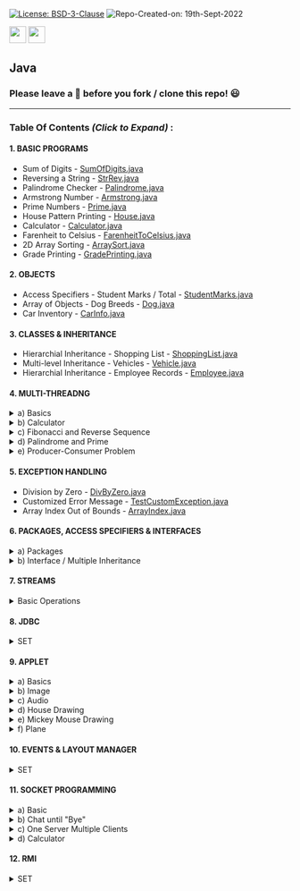 [![License: BSD-3-Clause](https://img.shields.io/badge/License-BSD_3--Clause-blue.svg?style=for-the-badge)](https://opensource.org/licenses/BSD-3-Clause)   ![Repo-Created-on: 19th-Sept-2022](https://img.shields.io/badge/Repo_Created_on-19th_Sept_2022-blue.svg?style=for-the-badge)     

<img src="https://img.shields.io/badge/-Java-blue?style=for-the-badge&logo=java&logoColor=white" height="30">   <img src="https://img.shields.io/github/repo-size/DeepthiTabithaBennet/Java?color=blue&style=for-the-badge" height="30">

## Java

### Please leave a 🌟 before you fork / clone this repo! 😃

----

### Table Of Contents _(Click to Expand)_ :

[//]: # (---------------------------------------------------------------------------------------------)

#### 1. BASIC PROGRAMS

  * Sum of Digits - [SumOfDigits.java](https://github.com/DeepthiTabithaBennet/Java/blob/main/SumOfDigits.java)
  * Reversing a String - [StrRev.java](https://github.com/DeepthiTabithaBennet/Java/blob/main/StrRev.java)
  * Palindrome Checker - [Palindrome.java](https://github.com/DeepthiTabithaBennet/Java/blob/main/Palindrome.java)
  * Armstrong Number - [Armstrong.java](https://github.com/DeepthiTabithaBennet/Java/blob/main/Armstrong.java) 
  * Prime Numbers - [Prime.java](https://github.com/DeepthiTabithaBennet/Java/blob/main/Prime.java) 
  * House Pattern Printing - [House.java](https://github.com/DeepthiTabithaBennet/Java/blob/main/House.java)
  * Calculator - [Calculator.java](https://github.com/DeepthiTabithaBennet/Java/blob/main/Calculator.java)
  * Farenheit to Celsius - [FarenheitToCelsius.java](https://github.com/DeepthiTabithaBennet/Java/blob/main/FarenheitToCelsius.java)
  * 2D Array Sorting - [ArraySort.java](https://github.com/DeepthiTabithaBennet/Java/blob/main/ArraySort.java)
  * Grade Printing - [GradePrinting.java](https://github.com/DeepthiTabithaBennet/Java/blob/main/GradePrinting.java)

[//]: # (---------------------------------------------------------------------------------------------)

#### 2. OBJECTS

  * Access Specifiers - Student Marks / Total  - [StudentMarks.java](https://github.com/DeepthiTabithaBennet/Java/blob/main/StudentMarks.java)
  * Array of Objects - Dog Breeds - [Dog.java](https://github.com/DeepthiTabithaBennet/Java/blob/main/Dog.java)
  * Car Inventory - [CarInfo.java](https://github.com/DeepthiTabithaBennet/Java/blob/main/CarInfo.java)
 
[//]: # (---------------------------------------------------------------------------------------------)

#### 3. CLASSES & INHERITANCE

  * Hierarchial Inheritance - Shopping List - [ShoppingList.java](https://github.com/DeepthiTabithaBennet/Java/blob/main/ShoppingList.java)
  * Multi-level Inheritance - Vehicles - [Vehicle.java](https://github.com/DeepthiTabithaBennet/Java/blob/main/Vehicle.java)
  * Hierarchial Inheritance - Employee Records - [Employee.java](https://github.com/DeepthiTabithaBennet/Java/blob/main/Employee.java)

[//]: # (---------------------------------------------------------------------------------------------)

#### 4. MULTI-THREADNG

<details>
<summary> a) Basics </summary>
<p> 

  * Thread Class - [MultiThreadingThreadClass.java](https://github.com/DeepthiTabithaBennet/Java/blob/main/MultiThreadingThreadClass.java)
 
  * Runnable Interface - [MultiThreadingRunnableInterface.java](https://github.com/DeepthiTabithaBennet/Java/blob/main/MultiThreadingRunnableInterface.java)

 </p>
</details>

<details>
<summary> b) Calculator </summary>
<p> 

  * Using Thread Class - [CalculatorThreadClass.java](https://github.com/DeepthiTabithaBennet/Java/blob/main/CalculatorThreadClass.java)
 
  * Using Runnable Interface - [CalculatorRunnableInterface.java](https://github.com/DeepthiTabithaBennet/Java/blob/main/CalculatorRunnableInterface.java)

 </p>
</details>

<details>
<summary> c) Fibonacci and Reverse Sequence </summary>
<p> 

  * Java Files - [Fibonacci.java](https://github.com/DeepthiTabithaBennet/Java/blob/main/MultiThreading_Fibonacci/src/multithreading_fibonacci/Fibonacci.java),
 [Reverse.java](https://github.com/DeepthiTabithaBennet/Java/blob/main/MultiThreading_Fibonacci/src/multithreading_fibonacci/Reverse.java),
 [Main](https://github.com/DeepthiTabithaBennet/Java/blob/main/MultiThreading_Fibonacci/src/multithreading_fibonacci/MultiThreading_Fibonacci.java)
 
  * [Project Folder] (https://github.com/DeepthiTabithaBennet/Java/tree/main/MultiThreading_Fibonacci)

 </p>
</details>

<details>
<summary> d) Palindrome and Prime </summary>
<p> 

  * Java File - [MultiThreading.java](https://github.com/DeepthiTabithaBennet/Java/blob/main/MultiThreading/LabStuff/src/multithreading/MultiThreading.java)
 
  * [Project Folder](https://github.com/DeepthiTabithaBennet/Java/tree/main/MultiThreading)

 </p>
</details>

<details>
<summary> e) Producer-Consumer Problem </summary>
<p> 

  * [Set](https://github.com/DeepthiTabithaBennet/TheDataStructuresSurvivalKit/blob/main/Set/Set.cpp)
 
  * [Disjoint Sets](https://github.com/DeepthiTabithaBennet/TheDataStructuresSurvivalKit/blob/main/Set/Disjoint_Set.cpp)

 </p>
</details>

[//]: # (---------------------------------------------------------------------------------------------)

#### 5. EXCEPTION HANDLING

  * Division by Zero - [DivByZero.java](https://github.com/DeepthiTabithaBennet/Java/blob/main/DivByZero.java)
  * Customized Error Message - [TestCustomException.java](https://github.com/DeepthiTabithaBennet/Java/blob/main/TestCustomException.java)
  * Array Index Out of Bounds - [ArrayIndex.java](https://github.com/DeepthiTabithaBennet/Java/blob/main/ArrayIndex.java)

[//]: # (---------------------------------------------------------------------------------------------)

#### 6. PACKAGES, ACCESS SPECIFIERS & INTERFACES

<details>
<summary> a) Packages </summary>
<p> 

  * Java Files - [Addition.java](https://github.com/DeepthiTabithaBennet/Java/blob/main/PackageCreation/src/Calculator/Addition.java), [Subtraction.java](https://github.com/DeepthiTabithaBennet/Java/blob/main/PackageCreation/src/Calculator/Subtraction.java), [Multiplication.java](https://github.com/DeepthiTabithaBennet/Java/blob/main/PackageCreation/src/Calculator/Multiplication.java), [Division.java](https://github.com/DeepthiTabithaBennet/Java/blob/main/PackageCreation/src/Calculator/Division.java), [Modulo.java](https://github.com/DeepthiTabithaBennet/Java/blob/main/PackageCreation/src/Calculator/Modulo.java), [Main](https://github.com/DeepthiTabithaBennet/Java/blob/main/PackageCreation/src/PackageCalculator.java)
 
  * [Project Folder](https://github.com/DeepthiTabithaBennet/Java/tree/main/PackageCreation)

 </p>
</details>

<details>
<summary> b) Interface / Multiple Inheritance </summary>
<p> 

  * Java File - [Proficiency.java](https://github.com/DeepthiTabithaBennet/Java/blob/main/Proficiency.java)

 </p>
</details>

[//]: # (---------------------------------------------------------------------------------------------)

#### 7. STREAMS

<details>
<summary> Basic Operations </summary>
<p> 

  * Java File - [StreamsDemo.java](https://github.com/DeepthiTabithaBennet/Java/blob/main/Streams/src/StreamsDemo.java)
 
  * [Program Folder](https://github.com/DeepthiTabithaBennet/Java/tree/main/Streams)

 </p>
</details>

[//]: # (---------------------------------------------------------------------------------------------)

#### 8. JDBC

<details>
<summary> SET </summary>
<p> 

  * [Set](https://github.com/DeepthiTabithaBennet/TheDataStructuresSurvivalKit/blob/main/Set/Set.cpp)
 
  * [Disjoint Sets](https://github.com/DeepthiTabithaBennet/TheDataStructuresSurvivalKit/blob/main/Set/Disjoint_Set.cpp)

 </p>
</details>

[//]: # (---------------------------------------------------------------------------------------------)

#### 9. APPLET

<details>
<summary> a) Basics </summary>
<p> 

  * [Set](https://github.com/DeepthiTabithaBennet/TheDataStructuresSurvivalKit/blob/main/Set/Set.cpp)
 
  * [Disjoint Sets](https://github.com/DeepthiTabithaBennet/TheDataStructuresSurvivalKit/blob/main/Set/Disjoint_Set.cpp)

 </p>
</details>

<details>
<summary> b) Image </summary>
<p> 

  * [Set](https://github.com/DeepthiTabithaBennet/TheDataStructuresSurvivalKit/blob/main/Set/Set.cpp)
 
  * [Disjoint Sets](https://github.com/DeepthiTabithaBennet/TheDataStructuresSurvivalKit/blob/main/Set/Disjoint_Set.cpp)

 </p>
</details>

<details>
<summary> c) Audio </summary>
<p> 

  * [Set](https://github.com/DeepthiTabithaBennet/TheDataStructuresSurvivalKit/blob/main/Set/Set.cpp)
 
  * [Disjoint Sets](https://github.com/DeepthiTabithaBennet/TheDataStructuresSurvivalKit/blob/main/Set/Disjoint_Set.cpp)

 </p>
</details>

<details>
<summary> d) House Drawing </summary>
<p> 

  * [Set](https://github.com/DeepthiTabithaBennet/TheDataStructuresSurvivalKit/blob/main/Set/Set.cpp)
 
  * [Disjoint Sets](https://github.com/DeepthiTabithaBennet/TheDataStructuresSurvivalKit/blob/main/Set/Disjoint_Set.cpp)

 </p>
</details>

<details>
<summary> e) Mickey Mouse Drawing </summary>
<p> 

  * [Set](https://github.com/DeepthiTabithaBennet/TheDataStructuresSurvivalKit/blob/main/Set/Set.cpp)
 
  * [Disjoint Sets](https://github.com/DeepthiTabithaBennet/TheDataStructuresSurvivalKit/blob/main/Set/Disjoint_Set.cpp)

 </p>
</details>

<details>
<summary> f) Plane </summary>
<p> 

  * [Set](https://github.com/DeepthiTabithaBennet/TheDataStructuresSurvivalKit/blob/main/Set/Set.cpp)
 
  * [Disjoint Sets](https://github.com/DeepthiTabithaBennet/TheDataStructuresSurvivalKit/blob/main/Set/Disjoint_Set.cpp)

 </p>
</details>

[//]: # (---------------------------------------------------------------------------------------------)

#### 10. EVENTS & LAYOUT MANAGER

<details>
<summary> SET </summary>
<p> 

  * [Set](https://github.com/DeepthiTabithaBennet/TheDataStructuresSurvivalKit/blob/main/Set/Set.cpp)
 
  * [Disjoint Sets](https://github.com/DeepthiTabithaBennet/TheDataStructuresSurvivalKit/blob/main/Set/Disjoint_Set.cpp)

 </p>
</details>

[//]: # (---------------------------------------------------------------------------------------------)

#### 11. SOCKET PROGRAMMING

<details>
<summary> a) Basic </summary>
<p> 

  * [Set](https://github.com/DeepthiTabithaBennet/TheDataStructuresSurvivalKit/blob/main/Set/Set.cpp)
 
  * [Disjoint Sets](https://github.com/DeepthiTabithaBennet/TheDataStructuresSurvivalKit/blob/main/Set/Disjoint_Set.cpp)

 </p>
</details>

<details>
<summary> b) Chat until "Bye" </summary>
<p> 

  * [Set](https://github.com/DeepthiTabithaBennet/TheDataStructuresSurvivalKit/blob/main/Set/Set.cpp)
 
  * [Disjoint Sets](https://github.com/DeepthiTabithaBennet/TheDataStructuresSurvivalKit/blob/main/Set/Disjoint_Set.cpp)

 </p>
</details>

<details>
<summary> c) One Server Multiple Clients </summary>
<p> 

  * [Set](https://github.com/DeepthiTabithaBennet/TheDataStructuresSurvivalKit/blob/main/Set/Set.cpp)
 
  * [Disjoint Sets](https://github.com/DeepthiTabithaBennet/TheDataStructuresSurvivalKit/blob/main/Set/Disjoint_Set.cpp)

 </p>
</details>

<details>
<summary> d) Calculator </summary>
<p> 

  * [Set](https://github.com/DeepthiTabithaBennet/TheDataStructuresSurvivalKit/blob/main/Set/Set.cpp)
 
  * [Disjoint Sets](https://github.com/DeepthiTabithaBennet/TheDataStructuresSurvivalKit/blob/main/Set/Disjoint_Set.cpp)

 </p>
</details>

[//]: # (---------------------------------------------------------------------------------------------)

#### 12. RMI

<details>
<summary> SET </summary>
<p> 
    
  * [Set](https://github.com/DeepthiTabithaBennet/TheDataStructuresSurvivalKit/blob/main/Set/Set.cpp)
 
  * [Disjoint Sets](https://github.com/DeepthiTabithaBennet/TheDataStructuresSurvivalKit/blob/main/Set/Disjoint_Set.cpp)

 </p>
</details>
